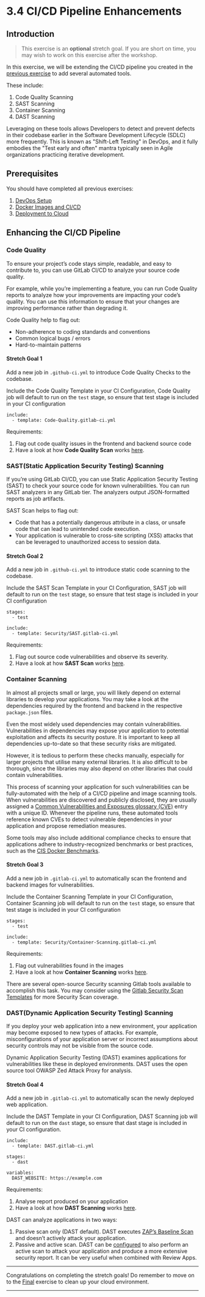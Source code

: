 # 3.4 CI/CD Pipeline Enhancements

## Introduction

> This exercise is an **optional** stretch goal. If you are short on time, you may wish to work on this exercise after the workshop. 

In this exercise, we will be extending the CI/CD pipeline you created in the [previous exercise](./Docker-Images) to add several automated tools.

These include:

1. Code Quality Scanning
2. SAST Scanning
3. Container Scanning
4. DAST Scanning

Leveraging on these tools allows Developers to detect and prevent defects in their codebase earlier in the Software Development Lifecycle (SDLC) more frequently. This is known as "Shift-Left Testing" in DevOps, and it fully embodies the "Test early and often" mantra typically seen in Agile organizations practicing iterative development.

## Prerequisites

You should have completed all previous exercises:

1. [DevOps Setup](/docs/ci-cd/DevOps-Setup) 
2. [Docker Images and CI/CD](/docs/ci-cd/Docker-Images)
3. [Deployment to Cloud](/docs/infrastructure/Infrastructure-Setup)

## Enhancing the CI/CD Pipeline

### Code Quality

To ensure your project’s code stays simple, readable, and easy to contribute to, you can use GitLab CI/CD to analyze your source code quality.

For example, while you’re implementing a feature, you can run Code Quality reports to analyze how your improvements are impacting your code’s quality. You can use this information to ensure that your changes are improving performance rather than degrading it.

Code Quality help to flag out:

- Non-adherence to coding standards and conventions
- Common logical bugs / errors
- Hard-to-maintain patterns

#### Stretch Goal 1

Add a new job in `.github-ci.yml` to introduce Code Quality Checks to the codebase.

Include the Code Quality Template in your CI Configuration, Code Quality job will default to run on the `test` stage, so ensure that test stage is included in your CI configuration

```
include:
  - template: Code-Quality.gitlab-ci.yml
```

Requirements:

1. Flag out code quality issues in the frontend and backend source code
2. Have a look at how **Code Quality Scan** works [here](https://gitlab.com/gitlab-org/gitlab/-/blob/master/lib/gitlab/ci/templates/Jobs/Code-Quality.gitlab-ci.yml).

### SAST(Static Application Security Testing) Scanning

If you’re using GitLab CI/CD, you can use Static Application Security Testing (SAST) to check your source code for known vulnerabilities. You can run SAST analyzers in any GitLab tier. The analyzers output JSON-formatted reports as job artifacts.

SAST Scan helps to flag out:

- Code that has a potentially dangerous attribute in a class, or unsafe code that can lead to unintended code execution.
- Your application is vulnerable to cross-site scripting (XSS) attacks that can be leveraged to unauthorized access to session data.

#### Stretch Goal 2

Add a new job in `.github-ci.yml` to introduce static code scanning to the codebase.

Include the SAST Scan Template in your CI Configuration, SAST job will default to run on the `test` stage, so ensure that test stage is included in your CI configuration

```
stages:
  - test

include:
  - template: Security/SAST.gitlab-ci.yml
```

Requirements:

1. Flag out source code vulnerabilities and observe its severity.
2. Have a look at how **SAST Scan** works [here](https://gitlab.com/gitlab-org/gitlab/-/blob/master/lib/gitlab/ci/templates/Jobs/SAST.gitlab-ci.yml).

### Container Scanning

In almost all projects small or large, you will likely depend on external libraries to develop your applications. You may take a look at the dependencies required by the frontend and backend in the respective `package.json` files.

Even the most widely used dependencies may contain vulnerabilities. Vulnerabilities in dependencies may expose your application to potential exploitation and affects its security posture. It is important to keep all dependencies up-to-date so that these security risks are mitigated.

However, it is tedious to perform these checks manually, especially for larger projects that utilise many external libraries. It is also difficult to be thorough, since the libraries may also depend on other libraries that could contain vulnerabilities.

This process of scanning your application for such vulnerabilities can be fully-automated with the help of a CI/CD pipeline and image scanning tools. When vulnerabilities are discovered and publicly disclosed, they are usually assigned a [Common Vulnerabilities and Exposures glossary (CVE)](https://cve.mitre.org/) entry with a unique ID. Whenever the pipeline runs, these automated tools reference known CVEs to detect vulnerable dependencies in your application and propose remediation measures.

Some tools may also include additional compliance checks to ensure that applications adhere to industry-recognized benchmarks or best practices, such as the [CIS Docker Benchmarks](https://www.cisecurity.org/benchmark/docker/).

#### Stretch Goal 3

Add a new job in `.gitlab-ci.yml` to automatically scan the frontend and backend images for vulnerabilities.

Include the Container Scanning Template in your CI Configuration, Container Scanning job will default to run on the `test` stage, so ensure that test stage is included in your CI configuration

```
stages:
  - test

include:
  - template: Security/Container-Scanning.gitlab-ci.yml
```

Requirements:

1. Flag out vulnerabilities found in the images
2. Have a look at how **Container Scanning** works [here](https://gitlab.com/gitlab-org/gitlab/-/blob/master/lib/gitlab/ci/templates/Security/Container-Scanning.gitlab-ci.yml).

There are several open-source Security scanning Gitlab tools available to accomplish this task. You may consider using the [Gitlab Security Scan Templates](https://gitlab.com/gitlab-org/gitlab/-/tree/master/lib/gitlab/ci/templates/Security) for more Security Scan coverage.

### DAST(Dynamic Application Security Testing) Scanning

If you deploy your web application into a new environment, your application may become exposed to new types of attacks. For example, misconfigurations of your application server or incorrect assumptions about security controls may not be visible from the source code.

Dynamic Application Security Testing (DAST) examines applications for vulnerabilities like these in deployed environments. DAST uses the open source tool OWASP Zed Attack Proxy for analysis.

#### Stretch Goal 4

Add a new job in `.gitlab-ci.yml` to automatically scan the newly deployed web application.

Include the DAST Template in your CI Configuration, DAST Scanning job will default to run on the `dast` stage, so ensure that dast stage is included in your CI configuration.

```
include:
  - template: DAST.gitlab-ci.yml

stages:
  - dast

variables:
  DAST_WEBSITE: https://example.com
```

Requirements:

1. Analyse report produced on your application
2. Have a look at how **DAST Scanning** works [here](https://gitlab.com/gitlab-org/gitlab/-/blob/master/lib/gitlab/ci/templates/Security/DAST.gitlab-ci.yml).

DAST can analyze applications in two ways:
1. Passive scan only (DAST default). DAST executes [ZAP’s Baseline Scan](https://www.zaproxy.org/docs/docker/baseline-scan/) and doesn’t actively attack your application.
2. Passive and active scan. DAST can be [configured](https://docs.gitlab.com/ee/user/application_security/dast/#full-scan) to also perform an active scan to attack your application and produce a more extensive security report. It can be very useful when combined with Review Apps.

---

Congratulations on completing the stretch goals! Do remember to move on to the [Final](/docs/infrastructure/CleanUp)  exercise to clean up your cloud environment.

---